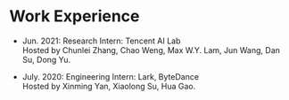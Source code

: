 # Work Experience

- Jun. 2021: Research Intern: Tencent AI Lab
<br />Hosted by Chunlei Zhang, Chao Weng, Max W.Y. Lam, Jun Wang, Dan Su, Dong Yu.
      
- July. 2020: Engineering Intern: Lark, ByteDance
<br />Hosted by Xinming Yan, Xiaolong Su, Hua Gao.